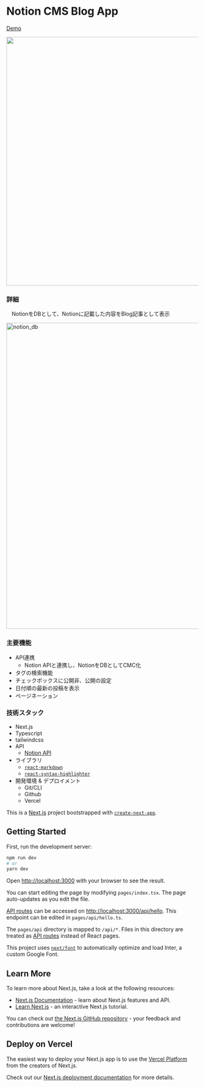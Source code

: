 # Notion CMS Blog App
[Demo](https://notion-blog-he5c5koaj-yusukeyoshihiro.vercel.app/)

<img width='650' src="https://github.com/YusukeYoshihiro/notion_blog_app/assets/58486430/a1de592e-9e62-424c-a96e-3bb3edb05a20">

### 詳細
　NotionをDBとして、Notionに記載した内容をBlog記事として表示
 
 <img width="800" alt="notion_db" src="https://github.com/YusukeYoshihiro/notion_blog_app/assets/58486430/92b2a075-7b5b-4e53-8391-af1a98229f91">

### 主要機能
  - API連携
    - Notion APIと連携し、NotionをDBとしてCMC化
  - タグの検索機能
  - チェックボックスに公開非、公開の設定
  - 日付順の最新の投稿を表示
  - ページネーション
  
### 技術スタック
  - Next.js
  - Typescript
  - tailwindcss
  - API
    - [Notion API](https://developers.notion.com/reference/intro)
  - ライブラリ
    - [`react-markdown`](https://www.npmjs.com/package/react-markdown)
    - [`react-syntax-highlighter`](https://www.npmjs.com/package/react-syntax-highlighter)
  - 開発環境 & デプロイメント
    - Git/CLI
    - Github
    - Vercel


This is a [Next.js](https://nextjs.org/) project bootstrapped with [`create-next-app`](https://github.com/vercel/next.js/tree/canary/packages/create-next-app).

## Getting Started

First, run the development server:

```bash
npm run dev
# or
yarn dev
```

Open [http://localhost:3000](http://localhost:3000) with your browser to see the result.

You can start editing the page by modifying `pages/index.tsx`. The page auto-updates as you edit the file.

[API routes](https://nextjs.org/docs/api-routes/introduction) can be accessed on [http://localhost:3000/api/hello](http://localhost:3000/api/hello). This endpoint can be edited in `pages/api/hello.ts`.

The `pages/api` directory is mapped to `/api/*`. Files in this directory are treated as [API routes](https://nextjs.org/docs/api-routes/introduction) instead of React pages.

This project uses [`next/font`](https://nextjs.org/docs/basic-features/font-optimization) to automatically optimize and load Inter, a custom Google Font.

## Learn More

To learn more about Next.js, take a look at the following resources:

- [Next.js Documentation](https://nextjs.org/docs) - learn about Next.js features and API.
- [Learn Next.js](https://nextjs.org/learn) - an interactive Next.js tutorial.

You can check out [the Next.js GitHub repository](https://github.com/vercel/next.js/) - your feedback and contributions are welcome!

## Deploy on Vercel

The easiest way to deploy your Next.js app is to use the [Vercel Platform](https://vercel.com/new?utm_medium=default-template&filter=next.js&utm_source=create-next-app&utm_campaign=create-next-app-readme) from the creators of Next.js.

Check out our [Next.js deployment documentation](https://nextjs.org/docs/deployment) for more details.

